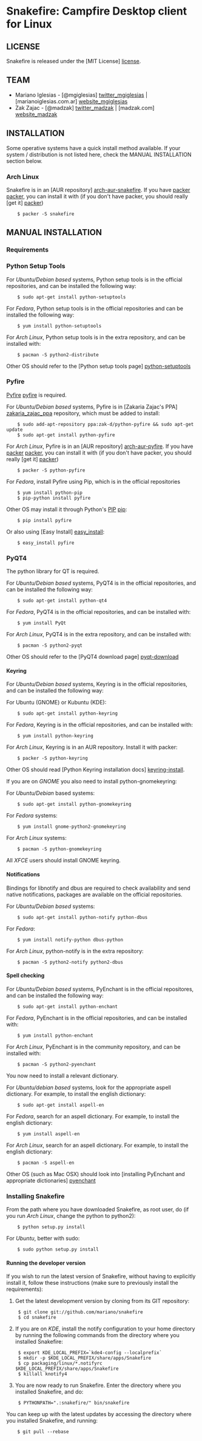 # Snakefire: Campfire Desktop client for Linux #

## LICENSE ##

Snakefire is released under the [MIT License] [license].

## TEAM ##

* Mariano Iglesias - [@mgiglesias] [twitter_mgiglesias] | [marianoiglesias.com.ar] [website_mgiglesias]
* Zak Zajac - [@madzak] [twitter_madzak] | [madzak.com] [website_madzak]

## INSTALLATION ##

Some operative systems have a quick install method available. If your system / distribution
is not listed here, check the MANUAL INSTALLATION section below. 

### Arch Linux ###

Snakefire is in an [AUR repository] [arch-aur-snakefire]. If you have [packer] [packer],
you can install it with (if you don't have packer, you should really [get it] [packer])

        $ packer -S snakefire

## MANUAL INSTALLATION ##

### Requirements ###

### Python Setup Tools ###

For *Ubuntu/Debian based* systems, Python setup tools is in the official repositories, 
and can be installed the following way:

		$ sudo apt-get install python-setuptools

For *Fedora*, Python setup tools is in the official repositories and can be installed 
the following way:

		$ yum install python-setuptools

For *Arch Linux*, Python setup tools is in the extra repository, and can be installed 
with:

		$ pacman -S python2-distribute

Other OS should refer to the [Python setup tools page] [python-setuptools]

### Pyfire ###

[Pyfire] [pyfire] is required.

For *Ubuntu/Debian based* systems, Pyfire is in [Zakaria Zajac's PPA] [zakaria_zajac_ppa] 
repository, which must be added to install:

        $ sudo add-apt-repository ppa:zak-d/python-pyfire && sudo apt-get update
        $ sudo apt-get install python-pyfire

For *Arch Linux*, Pyfire is in an [AUR repository] [arch-aur-pyfire]. If you have [packer] [packer],
you can install it with (if you don't have packer, you should really [get it] [packer])

		$ packer -S python-pyfire

For *Fedora*, install Pyfire using Pip, which is in the official repositories

        $ yum install python-pip
        $ pip-python install pyfire

Other OS may install it through Python's [PIP] [pip]:

        $ pip install pyfire

Or also using [Easy Install] [easy_install]:

        $ easy_install pyfire

### PyQT4 ###

The python library for QT is required.

For *Ubuntu/Debian based* systems, PyQT4 is in the official repositories, and can be
installed the following way:

		$ sudo apt-get install python-qt4

For *Fedora*, PyQT4 is in the official repositories, and can be installed with:

        $ yum install PyQt

For *Arch Linux*, PyQT4 is in the extra repository, and can be installed with:

		$ pacman -S python2-pyqt

Other OS should refer to the [PyQT4 download page] [pyqt-download]

#### Keyring ####

For *Ubuntu/Debian based* systems, Keyring is in the official repositories, and can be
installed the following way:

For Ubuntu (GNOME) or Kubuntu (KDE):

		$ sudo apt-get install python-keyring

For *Fedora*, Keyring is in the official repositories, and can be installed with:

        $ yum install python-keyring

For *Arch Linux*, Keyring is in an AUR repository. Install it with packer:

		$ packer -S python-keyring

Other OS should read [Python Keyring installation docs] [keyring-install].

If you are on *GNOME* you also need to install python-gnomekeyring:

For *Ubuntu/Debian* based systems:

        $ sudo apt-get install python-gnomekeyring

For *Fedora* systems:

        $ yum install gnome-python2-gnomekeyring

For *Arch Linux* systems:

        $ pacman -S python-gnomekeyring

All *XFCE* users should install GNOME keyring.

#### Notifications ####

Bindings for libnotify and dbus are required to check availability
and send native notifications, packages are available on the
official repositories.

For *Ubuntu/Debian based* systems:

        $ sudo apt-get install python-notify python-dbus

For *Fedora*:

        $ yum install notify-python dbus-python

For *Arch Linux*, python-notify is in the extra repository:

        $ pacman -S python2-notify python2-dbus

#### Spell checking ####

For *Ubuntu/Debian based* systems, PyEnchant is in the official repositores, and can be
installed the following way:

        $ sudo apt-get install python-enchant

For *Fedora*, PyEnchant is in the official repositories, and can be installed with:

        $ yum install python-enchant

For *Arch Linux*, PyEnchant is in the community repository, and can be installed with:

        $ pacman -S python2-pyenchant

You now need to install a relevant dictionary.

For *Ubuntu/debian based* systems, look for the appropriate aspell dictionary. For example,
to install the english dictionary:

        $ sudo apt-get install aspell-en

For *Fedora*, search for an aspell dictionary. For example, to install the english dictionary:

        $ yum install aspell-en

For *Arch Linux*, search for an aspell dictionary. For example, to install the english
dictionary:

        $ pacman -S aspell-en

Other OS (such as Mac OSX) should look into [installing PyEnchant and appropriate dictionaries] [pyenchant]

### Installing Snakefire ###

From the path where you have downloaded Snakefire, as root user, do (if you run *Arch Linux*, change 
the python to python2):

        $ python setup.py install
        
For *Ubuntu*, better with sudo:

        $ sudo python setup.py install

#### Running the developer version ####

If you wish to run the latest version of Snakefire, without having to
explicitly install it, follow these instructions (make sure to previously
install the requirements):

1. Get the latest development version by cloning from its GIT repository:

		$ git clone git://github.com/mariano/snakefire
		$ cd snakefire

2. If you are on *KDE*, install the notify configuration to your home directory
   by running the following commands from the directory where you installed
   Snakefire:

		$ export KDE_LOCAL_PREFIX=`kde4-config --localprefix`
		$ mkdir -p $KDE_LOCAL_PREFIX/share/apps/Snakefire
		$ cp packaging/linux/*.notifyrc $KDE_LOCAL_PREFIX/share/apps/Snakefire
		$ killall knotify4

3. You are now ready to run Snakefire. Enter the directory where you installed
Snakefire, and do:

        $ PYTHONPATH=".:snakefire/" bin/snakefire

You can keep up with the latest updates by accessing the directory where
you installed Snakefire, and running:

		$ git pull --rebase

[license]: http://www.opensource.org/licenses/mit-license.php
[packer]: https://aur.archlinux.org/packages.php?ID=33378
[arch-aur-snakefire]: https://aur.archlinux.org/packages.php?ID=53683
[arch-aur-pyfire]: https://aur.archlinux.org/packages.php?ID=52996
[pyfire]: http://github.com/mariano/pyfire
[pyfire-readme]: http://github.com/mariano/pyfire#readme
[python-setuptools]: http://pypi.python.org/pypi/setuptools
[pip]: http://pypi.python.org/pypi/pip
[easy_install]: http://packages.python.org/distribute/easy_install.html
[zakaria_zajac_ppa]: https://launchpad.net/~zak-d/+archive/python-pyfire
[pyqt-download]: http://www.riverbankcomputing.co.uk/software/pyqt/download
[keyring-install]: http://pypi.python.org/pypi/keyring/#installation-instructions
[pyenchant]: http://packages.python.org/pyenchant/tutorial.html#installing-pyenchant
[twitter_mgiglesias]: http://twitter.com/mgiglesias
[website_mgiglesias]: http://marianoiglesias.com.ar
[twitter_madzak]: http://twitter.com/madzak
[website_madzak]: http://www.madzak.com

